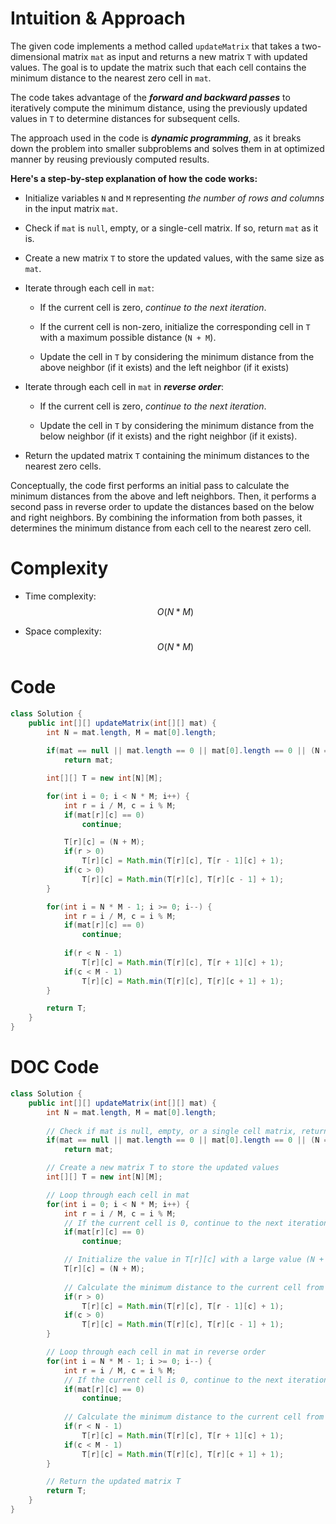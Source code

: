 # Intuition & Approach

The given code implements a method called `updateMatrix` that takes a two-dimensional matrix `mat` as input and returns a new matrix `T` with updated values. The goal is to update the matrix such that each cell contains the minimum distance to the nearest zero cell in `mat`.

The code takes advantage of the ***forward and backward passes*** to iteratively compute the minimum distance, using the previously updated values in `T` to determine distances for subsequent cells.

The approach used in the code is ***dynamic programming***, as it breaks down the problem into smaller subproblems and solves them in at optimized manner by reusing previously computed results.


****Here's a step-by-step explanation of how the code works:****

* Initialize variables `N` and `M` representing *the number of rows and columns* in the input matrix `mat`.

* Check if `mat` is `null`, empty, or a single-cell matrix. If so, return `mat` as it is.

* Create a new matrix `T` to store the updated values, with the same size as `mat`.
* Iterate through each cell in `mat`:

    * If the current cell is zero, *continue to the next iteration*.

    * If the current cell is non-zero, initialize the corresponding cell in `T` with a maximum possible distance (`N + M`).

    * Update the cell in `T` by considering the minimum distance from the above neighbor (if it exists) and the left neighbor (if it exists)
    
* Iterate through each cell in `mat` in ***reverse order***:

    * If the current cell is zero, *continue to the next iteration*.
    
    * Update the cell in `T` by considering the minimum distance from the below neighbor (if it exists) and the right neighbor (if it exists).

* Return the updated matrix `T` containing the minimum distances to the nearest zero cells.

Conceptually, the code first performs an initial pass to calculate the minimum distances from the above and left neighbors. Then, it performs a second pass in reverse order to update the distances based on the below and right neighbors. By combining the information from both passes, it determines the minimum distance from each cell to the nearest zero cell.

# Complexity
- Time complexity: $$O(N*M)$$
<!-- Add your time complexity here, e.g. $$O(n)$$ -->

- Space complexity: $$O(N*M)$$
<!-- Add your space complexity here, e.g. $$O(n)$$ -->

# Code
``` java []
class Solution {
    public int[][] updateMatrix(int[][] mat) {
        int N = mat.length, M = mat[0].length;
        
        if(mat == null || mat.length == 0 || mat[0].length == 0 || (N == 1 && M == 1))
            return mat;

        int[][] T = new int[N][M];

        for(int i = 0; i < N * M; i++) {
            int r = i / M, c = i % M;
            if(mat[r][c] == 0)
                continue;

            T[r][c] = (N + M);
            if(r > 0)
                T[r][c] = Math.min(T[r][c], T[r - 1][c] + 1);
            if(c > 0)
                T[r][c] = Math.min(T[r][c], T[r][c - 1] + 1);
        }

        for(int i = N * M - 1; i >= 0; i--) {
            int r = i / M, c = i % M;
            if(mat[r][c] == 0)
                continue;
            
            if(r < N - 1)
                T[r][c] = Math.min(T[r][c], T[r + 1][c] + 1);
            if(c < M - 1)
                T[r][c] = Math.min(T[r][c], T[r][c + 1] + 1);
        }

        return T;
    }
}
```
# DOC Code
``` java []
class Solution {
    public int[][] updateMatrix(int[][] mat) {
        int N = mat.length, M = mat[0].length;
        
        // Check if mat is null, empty, or a single cell matrix, return mat as it is
        if(mat == null || mat.length == 0 || mat[0].length == 0 || (N == 1 && M == 1))
            return mat;

        // Create a new matrix T to store the updated values
        int[][] T = new int[N][M];

        // Loop through each cell in mat
        for(int i = 0; i < N * M; i++) {
            int r = i / M, c = i % M;
            // If the current cell is 0, continue to the next iteration
            if(mat[r][c] == 0)
                continue;

            // Initialize the value in T[r][c] with a large value (N + M)
            T[r][c] = (N + M);
            
            // Calculate the minimum distance to the current cell from its neighbors above and to the left
            if(r > 0)
                T[r][c] = Math.min(T[r][c], T[r - 1][c] + 1);
            if(c > 0)
                T[r][c] = Math.min(T[r][c], T[r][c - 1] + 1);
        }

        // Loop through each cell in mat in reverse order
        for(int i = N * M - 1; i >= 0; i--) {
            int r = i / M, c = i % M;
            // If the current cell is 0, continue to the next iteration
            if(mat[r][c] == 0)
                continue;
            
            // Calculate the minimum distance to the current cell from its neighbors below and to the right
            if(r < N - 1)
                T[r][c] = Math.min(T[r][c], T[r + 1][c] + 1);
            if(c < M - 1)
                T[r][c] = Math.min(T[r][c], T[r][c + 1] + 1);
        }

        // Return the updated matrix T
        return T;
    }
}
```
